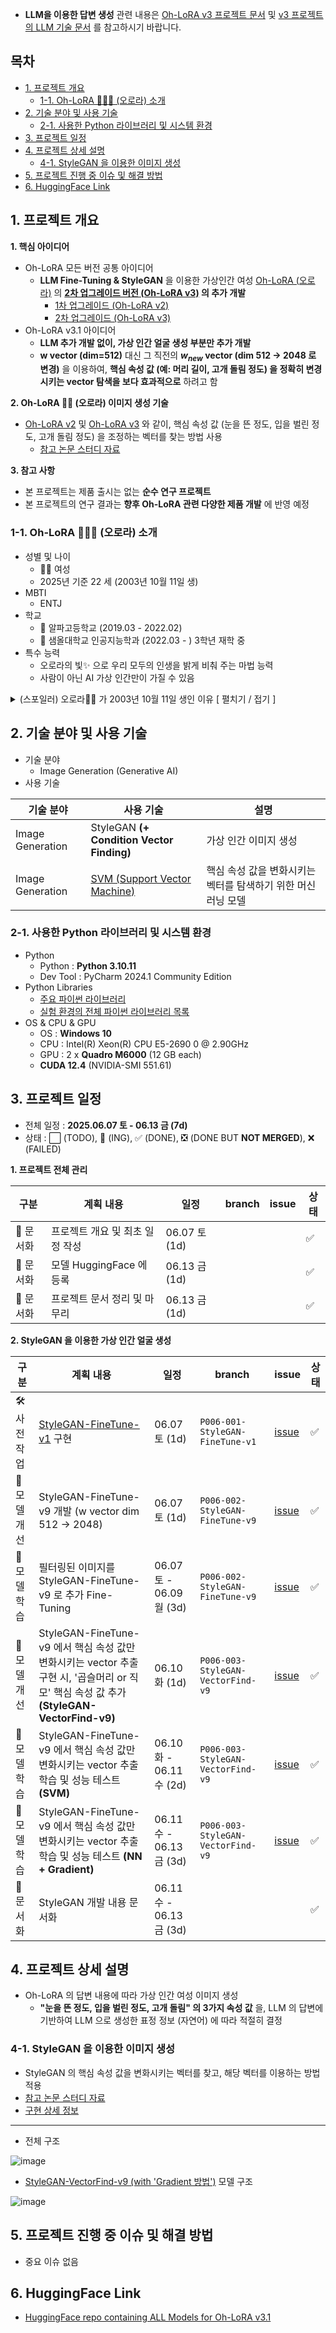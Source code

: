 
* **LLM을 이용한 답변 생성** 관련 내용은 [Oh-LoRA v3 프로젝트 문서](../2025_05_26_OhLoRA_v3) 및 [v3 프로젝트의 LLM 기술 문서](../2025_05_26_OhLoRA_v3/llm/README.md) 를 참고하시기 바랍니다.

## 목차

* [1. 프로젝트 개요](#1-프로젝트-개요)
  * [1-1. Oh-LoRA 👱‍♀️✨ (오로라) 소개](#1-1-oh-lora--오로라-소개)
* [2. 기술 분야 및 사용 기술](#2-기술-분야-및-사용-기술)
  * [2-1. 사용한 Python 라이브러리 및 시스템 환경](#2-1-사용한-python-라이브러리-및-시스템-환경)
* [3. 프로젝트 일정](#3-프로젝트-일정)
* [4. 프로젝트 상세 설명](#4-프로젝트-상세-설명)
  * [4-1. StyleGAN 을 이용한 이미지 생성](#4-1-stylegan-을-이용한-이미지-생성)
* [5. 프로젝트 진행 중 이슈 및 해결 방법](#5-프로젝트-진행-중-이슈-및-해결-방법)
* [6. HuggingFace Link](#6-huggingface-link)

## 1. 프로젝트 개요

**1. 핵심 아이디어**

* Oh-LoRA 모든 버전 공통 아이디어
  * **LLM Fine-Tuning & StyleGAN** 을 이용한 가상인간 여성 [Oh-LoRA (오로라)](../2025_04_08_OhLoRA) 의 **[2차 업그레이드 버전 (Oh-LoRA v3)](../2025_05_26_OhLoRA_v3) 의 추가 개발**
    * [1차 업그레이드 (Oh-LoRA v2)](../2025_05_02_OhLoRA_v2) 
    * [2차 업그레이드 (Oh-LoRA v3)](../2025_05_26_OhLoRA_v3)
* Oh-LoRA v3.1 아이디어
  * **LLM 추가 개발 없이, 가상 인간 얼굴 생성 부분만 추가 개발** 
  * **w vector (dim=512)** 대신 그 직전의 **$w_{new}$ vector (dim 512 → 2048 로 변경)** 을 이용하여, **핵심 속성 값 (예: 머리 길이, 고개 돌림 정도) 을 정확히 변경시키는 vector 탐색을 보다 효과적으로** 하려고 함

**2. Oh-LoRA 👱‍♀️ (오로라) 이미지 생성 기술**

* [Oh-LoRA v2](../2025_05_02_OhLoRA_v2) 및 [Oh-LoRA v3](../2025_05_26_OhLoRA_v3) 와 같이, 핵심 속성 값 (눈을 뜬 정도, 입을 벌린 정도, 고개 돌림 정도) 을 조정하는 벡터를 찾는 방법 사용
  * [참고 논문 스터디 자료](https://github.com/WannaBeSuperteur/AI-study/blob/main/Paper%20Study/Vision%20Model/%5B2025.05.05%5D%20Semantic%20Hierarchy%20Emerges%20in%20Deep%20Generative%20Representations%20for%20Scene%20Synthesis.md)

**3. 참고 사항**

* 본 프로젝트는 제품 출시는 없는 **순수 연구 프로젝트**
* 본 프로젝트의 연구 결과는 **향후 Oh-LoRA 관련 다양한 제품 개발** 에 반영 예정

### 1-1. Oh-LoRA 👱‍♀️✨ (오로라) 소개

* 성별 및 나이
  * 👱‍♀️ 여성
  * 2025년 기준 22 세 (2003년 10월 11일 생)
* MBTI
  * ENTJ 
* 학교
  * 🏫 알파고등학교 (2019.03 - 2022.02)
  * 🏰 샘올대학교 인공지능학과 (2022.03 - ) 3학년 재학 중
* 특수 능력
  * 오로라의 빛✨ 으로 우리 모두의 인생을 밝게 비춰 주는 마법 능력
  * 사람이 아닌 AI 가상 인간만이 가질 수 있음

<details><summary>(스포일러) 오로라👱‍♀️ 가 2003년 10월 11일 생인 이유 [ 펼치기 / 접기 ] </summary>

오로라를 개발한 [개발자 (wannabesuperteur)](https://github.com/WannaBeSuperteur) 가 개발할 때 Python 3.10.11 을 사용했기 때문이다.

</details>

## 2. 기술 분야 및 사용 기술

* 기술 분야
  * Image Generation (Generative AI)
* 사용 기술

| 기술 분야            | 사용 기술                                                                                                                                                                                         | 설명                                                                                                                                                                                                    |
|------------------|-----------------------------------------------------------------------------------------------------------------------------------------------------------------------------------------------|-------------------------------------------------------------------------------------------------------------------------------------------------------------------------------------------------------|
| Image Generation | StyleGAN **(+ Condition Vector Finding)**                                                                                                                                                     | 가상 인간 이미지 생성                                                                                                                                                                                          |
| Image Generation | [SVM (Support Vector Machine)](https://github.com/WannaBeSuperteur/AI-study/blob/main/AI%20Basics/Machine%20Learning%20Models/%EB%A8%B8%EC%8B%A0%EB%9F%AC%EB%8B%9D_%EB%AA%A8%EB%8D%B8_SVM.md) | 핵심 속성 값을 변화시키는 벡터를 탐색하기 위한 머신러닝 모델                                                                                                                                                                    |

### 2-1. 사용한 Python 라이브러리 및 시스템 환경

* Python
  * Python : **Python 3.10.11**
  * Dev Tool : PyCharm 2024.1 Community Edition
* Python Libraries
  * [주요 파이썬 라이브러리](system_info.md#1-1-주요-python-라이브러리)
  * [실험 환경의 전체 파이썬 라이브러리 목록](system_info.md#1-2-시스템에-설치된-전체-python-라이브러리)
* OS & CPU & GPU
  * OS : **Windows 10**
  * CPU : Intel(R) Xeon(R) CPU E5-2690 0 @ 2.90GHz
  * GPU : 2 x **Quadro M6000** (12 GB each)
  * **CUDA 12.4** (NVIDIA-SMI 551.61)

## 3. 프로젝트 일정

* 전체 일정 : **2025.06.07 토 - 06.13 금 (7d)**
* 상태 : ⬜ (TODO), 💨 (ING), ✅ (DONE), ❎ (DONE BUT **NOT MERGED**), ❌ (FAILED)

**1. 프로젝트 전체 관리**

| 구분     | 계획 내용               | 일정           | branch | issue | 상태 |
|--------|---------------------|--------------|--------|-------|----|
| 📃 문서화 | 프로젝트 개요 및 최초 일정 작성  | 06.07 토 (1d) |        |       | ✅  |
| 📃 문서화 | 모델 HuggingFace 에 등록 | 06.13 금 (1d) |        |       | ✅  |
| 📃 문서화 | 프로젝트 문서 정리 및 마무리    | 06.13 금 (1d) |        |       | ✅  |

**2. StyleGAN 을 이용한 가상 인간 얼굴 생성**

| 구분       | 계획 내용                                                                                                                   | 일정                     | branch                                | issue                                                              | 상태 |
|----------|-------------------------------------------------------------------------------------------------------------------------|------------------------|---------------------------------------|--------------------------------------------------------------------|----|
| 🛠 사전 작업 | [StyleGAN-FineTune-v1](../2025_04_08_OhLoRA/stylegan_and_segmentation/README.md#3-1-image-generation-model-stylegan) 구현 | 06.07 토 (1d)           | ```P006-001-StyleGAN-FineTune-v1```   | [issue](https://github.com/WannaBeSuperteur/AI_Projects/issues/27) | ✅  |
| 🔨 모델 개선 | StyleGAN-FineTune-v9 개발 (w vector dim 512 → 2048)                                                                       | 06.07 토 (1d)           | ```P006-002-StyleGAN-FineTune-v9```   | [issue](https://github.com/WannaBeSuperteur/AI_Projects/issues/28) | ✅  |
| 🧪 모델 학습 | 필터링된 이미지를 StyleGAN-FineTune-v9 로 추가 Fine-Tuning                                                                         | 06.07 토 - 06.09 월 (3d) | ```P006-002-StyleGAN-FineTune-v9```   | [issue](https://github.com/WannaBeSuperteur/AI_Projects/issues/28) | ✅  |
| 🔨 모델 개선 | StyleGAN-FineTune-v9 에서 핵심 속성 값만 변화시키는 vector 추출 구현 시, '곱슬머리 or 직모' 핵심 속성 값 추가 **(StyleGAN-VectorFind-v9)**             | 06.10 화 (1d)           | ```P006-003-StyleGAN-VectorFind-v9``` | [issue](https://github.com/WannaBeSuperteur/AI_Projects/issues/29) | ✅  |
| 🧪 모델 학습 | StyleGAN-FineTune-v9 에서 핵심 속성 값만 변화시키는 vector 추출 학습 및 성능 테스트 **(SVM)**                                                  | 06.10 화 - 06.11 수 (2d) | ```P006-003-StyleGAN-VectorFind-v9``` | [issue](https://github.com/WannaBeSuperteur/AI_Projects/issues/29) | ✅  |
| 🧪 모델 학습 | StyleGAN-FineTune-v9 에서 핵심 속성 값만 변화시키는 vector 추출 학습 및 성능 테스트 **(NN + Gradient)**                                        | 06.11 수 - 06.13 금 (3d) | ```P006-003-StyleGAN-VectorFind-v9``` | [issue](https://github.com/WannaBeSuperteur/AI_Projects/issues/29) | ✅  |
| 📃 문서화   | StyleGAN 개발 내용 문서화                                                                                                      | 06.11 수 - 06.13 금 (3d) |                                       |                                                                    | ✅  |

## 4. 프로젝트 상세 설명

* Oh-LoRA 의 답변 내용에 따라 가상 인간 여성 이미지 생성
  * **"눈을 뜬 정도, 입을 벌린 정도, 고개 돌림" 의 3가지 속성 값** 을, LLM 의 답변에 기반하여 LLM 으로 생성한 표정 정보 (자연어) 에 따라 적절히 결정

### 4-1. StyleGAN 을 이용한 이미지 생성

* StyleGAN 의 핵심 속성 값을 변화시키는 벡터를 찾고, 해당 벡터를 이용하는 방법 적용
* [참고 논문 스터디 자료](https://github.com/WannaBeSuperteur/AI-study/blob/main/Paper%20Study/Vision%20Model/%5B2025.05.05%5D%20Semantic%20Hierarchy%20Emerges%20in%20Deep%20Generative%20Representations%20for%20Scene%20Synthesis.md)
* [구현 상세 정보](stylegan/README.md)

----

* 전체 구조

![image](../images/250607_22.PNG)

* [StyleGAN-VectorFind-v9 (with 'Gradient 방법')](stylegan/README.md#3-4-stylegan-vectorfind-v9-gradient-방법) 모델 구조

![image](../images/250607_24.PNG)

## 5. 프로젝트 진행 중 이슈 및 해결 방법

* 중요 이슈 없음

## 6. HuggingFace Link

* [HuggingFace repo containing ALL Models for Oh-LoRA v3.1](https://huggingface.co/daebakgazua/250607_OhLoRA_StyleGAN_all)
